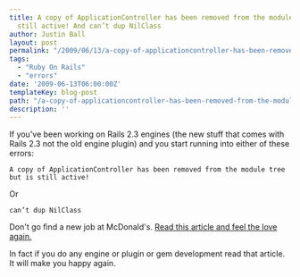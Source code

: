 ```yaml
---
title: A copy of ApplicationController has been removed from the module tree but is
  still active! And can’t dup NilClass
author: Justin Ball
layout: post
permalink: "/2009/06/13/a-copy-of-applicationcontroller-has-been-removed-from-the-module-tree-but-is-still-active-and-can%e2%80%99t-dup-nilclass/"
tags:
  - "Ruby On Rails"
  - "errors"
date: '2009-06-13T06:00:00Z'
templateKey: blog-post
path: "/a-copy-of-applicationcontroller-has-been-removed-from-the-module-tree-but-is-still-active-and-can%e2%80%99t-dup-nilclass"
description: ''
---
```


If you've been working on Rails 2.3 engines (the new stuff that comes with Rails 2.3 not the old engine plugin) and you start running into either of these errors:

    A copy of ApplicationController has been removed from the module tree but is still active!


Or

    can’t dup NilClass


Don't go find a new job at McDonald's. [Read this article and feel the love again.][1]

 [1]: http://strd6.com/?p=250

In fact if you do any engine or plugin or gem development read that article. It will make you happy again.
